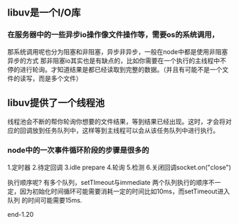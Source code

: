 ## libuv是一个I/O库
### 在服务器中的一些异步io操作像文件操作等，需要os的系统调用，
那系统调用呢也分为阻塞和非阻塞，异步非异步，一般在node中都是使用非阻塞异步的方式
那非阻塞io其实也是有缺点的，比如你需要在一个执行的主线程中不停的进行轮询。才知道结果是都已经读取到完整的数据。（并且有可能不是一个文件的读写，而是多个文件）
## libuv提供了一个线程池
线程池会不断的帮你轮询你想要的文件结果，等到结果已经出现。这时，才会将对应的回调放到任务队列中，这样等到主线程可以会从该任务队列中进行执行。

### node中的一次事件循环阶段的步骤是很多的
1.定时器
2.待定回调
3.idle prepare
4.轮询
5.检测
6.关闭回调socket.on("close")

执行顺序呢?
有多个队列，setTImeout与immediate 两个队列执行的顺序不一定，因为初始化时间循环可能需要消耗一定的时间比如10ms，而setTimeout进入队列 的时间可能需要15ms.

end-1.20

